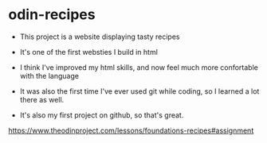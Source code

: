 # odin-recipes
- This project is a website displaying tasty recipes
- It's one of the first websties I build in html
- I think I've improved my html skills, and now feel much more confortable with the language

- It was also the first time I've ever used git while coding, so I learned a lot there as well.

- It's also my first project on github, so that's great.

https://www.theodinproject.com/lessons/foundations-recipes#assignment
